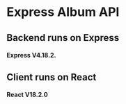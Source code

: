 # Express Album API

## Backend runs on Express
  
  #### Express V4.18.2.

## Client runs on React
  ####  React V18.2.0
